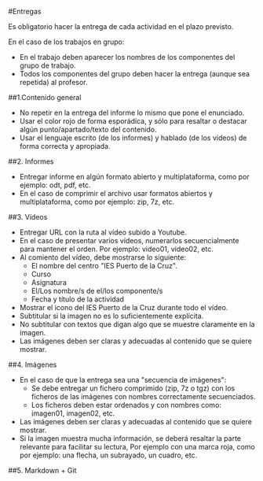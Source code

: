 

#Entregas

Es obligatorio hacer la entrega de cada actividad en el plazo previsto.

En el caso de los trabajos en grupo:
* En el trabajo deben aparecer los nombres de los componentes del grupo de trabajo.
* Todos los componentes del grupo deben hacer la entrega (aunque sea repetida) al profesor.

##1.Contenido general

* No repetir en la entrega del informe lo mismo que pone el enunciado.
* Usar el color rojo de forma esporádica, y sólo para resaltar o destacar
algún punto/apartado/texto del contenido.
* Usar el lenguaje escrito (de los informes) y hablado (de los vídeos) 
de forma correcta y apropiada.

##2. Informes

* Entregar informe en algún formato abierto y multiplataforma, como por ejemplo:
odt, pdf, etc.
* En el caso de comprimir el archivo usar formatos abiertos y multiplataforma,
como por ejemplo: zip, 7z, etc.

##3. Vídeos

* Entregar URL con la ruta al vídeo subido a Youtube.
* En el caso de presentar varios vídeos, numerarlos secuencialmente para mantener el orden.
Por ejemplo: video01, video02, etc.
* Al comiento del vídeo, debe mostrarse lo siguiente:
    * El nombre del centro "IES Puerto de la Cruz".
    * Curso
    * Asignatura
    * El/Los nombre/s de el/los componente/s
    * Fecha y título de la actividad
* Mostrar el icono del IES Puerto de la Cruz durante todo el vídeo.
* Subtitular si la imagen no es lo suficientemente explícita.
* No subtitular con textos que digan algo que se muestre claramente en la imagen.
* Las imágenes deben ser claras y adecuadas al contenido que se quiere mostrar.

##4. Imágenes

* En el caso de que la entrega sea una "secuencia de imágenes":
    * Se debe entregar un fichero comprimido (zip, 7z o tgz) con los 
    ficheros de las imágenes con nombres correctamente secuenciados.
    * Los ficheros deben estar ordenados y con nombres como: imagen01, imagen02, etc.
* Las imágenes deben ser claras y adecuadas al contenido que se quiere mostrar.
* Si la imagen muestra mucha información, se deberá resaltar la parte relevante
para facilitar su lectura, Por ejemplo con una marca roja, como por ejemplo:
una flecha, un subrayado, un cuadro, etc.

##5. Markdown + Git

